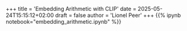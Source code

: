 +++
title = 'Embedding Arithmetic with CLIP'
date = 2025-05-24T15:15:12+02:00
draft = false
author = 'Lionel Peer'
+++
{{% ipynb notebook="embedding_arithmetic.ipynb" %}}